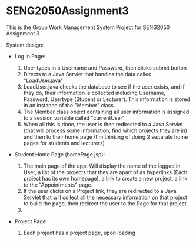 # SENG2050Assignment3

This is the Group Work Management System Project for SENG2050 Assignment 3.

System design:
  - Log In Page:
    1. User types in a Username and Password, then clicks submit button
    2. Directs to a Java Servlet that handles the data called "LoadUser.java"
    3. LoadUser.java checks the database to see if the user exists, and if they do, their information is collected including Username, Password, Usertype (Student or Lecturer). This information is stored in an instance of the "Member" class.
    4. The Member class object containing all user information is assigned to a session variable called "currentUser"
    5. When all this is done, the user is then redirected to a Java Servlet (that will process some information, find which projects they are in) and then to their home page (I'm thinking of doing 2 separate home pages for students and lecturers)

  - Student Home Page (homePage.jsp):
    1. The main page of the app. Will display the name of the logged in User, a list of the projects that they are apart of as hyperlinks (Each project has its own homepage), a link to create a new project, a link to the "Appointments" page.
    2. If the user clicks on a Project link, they are redirected to a Java Servlet that will collect all the necessary information on that project to build the page, then redirect the user to the Page for that project.
    3. 

  - Project Page
    1. Each project has a project page, upon loading
